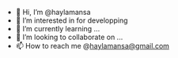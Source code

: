 - 👋 Hi, I’m @haylamansa
- 👀 I’m interested in for developping 
- 🌱 I’m currently learning ...
- 💞️ I’m looking to collaborate on ...
- 📫 How to reach me @haylamansa@gmail.com


<!---
haylamansa/haylamansa is a ✨ special ✨ repository because its `README.md` (this file) appears on your GitHub profile.
You can click the Preview link to take a look at your changes.
--->
